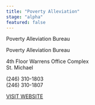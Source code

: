 ```yaml
---
title: "Poverty Alleviation"
stage: "alpha"
featured: false
---
```


Poverty Alleviation Bureau

Poverty Alleviation Bureau

4th Floor Warrens Office Complex  
St. Michael

(246) 310-1803  
(246) 310-1807

[VISIT WEBSITE](http://www.socialcare.gov.bb/)